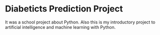 # Diabeticts Prediction Project
It was a school project about Python.
Also this is my introductory project to artificial intelligence and machine learning with Python.
